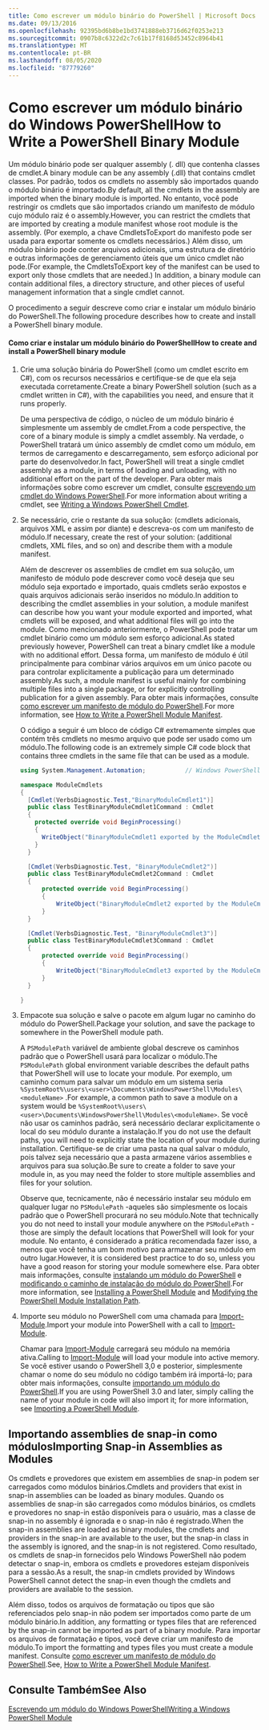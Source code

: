 ```yaml
---
title: Como escrever um módulo binário do PowerShell | Microsoft Docs
ms.date: 09/13/2016
ms.openlocfilehash: 92395bd6b8be1bd3741888eb3716d62f0253e213
ms.sourcegitcommit: 0907b8c6322d2c7c61b17f8168d53452c8964b41
ms.translationtype: MT
ms.contentlocale: pt-BR
ms.lasthandoff: 08/05/2020
ms.locfileid: "87779260"
---
```

# <a name="how-to-write-a-powershell-binary-module"></a><span data-ttu-id="f475e-102">Como escrever um módulo binário do Windows PowerShell</span><span class="sxs-lookup"><span data-stu-id="f475e-102">How to Write a PowerShell Binary Module</span></span>

<span data-ttu-id="f475e-103">Um módulo binário pode ser qualquer assembly (. dll) que contenha classes de cmdlet.</span><span class="sxs-lookup"><span data-stu-id="f475e-103">A binary module can be any assembly (.dll) that contains cmdlet classes.</span></span> <span data-ttu-id="f475e-104">Por padrão, todos os cmdlets no assembly são importados quando o módulo binário é importado.</span><span class="sxs-lookup"><span data-stu-id="f475e-104">By default, all the cmdlets in the assembly are imported when the binary module is imported.</span></span> <span data-ttu-id="f475e-105">No entanto, você pode restringir os cmdlets que são importados criando um manifesto de módulo cujo módulo raiz é o assembly.</span><span class="sxs-lookup"><span data-stu-id="f475e-105">However, you can restrict the cmdlets that are imported by creating a module manifest whose root module is the assembly.</span></span> <span data-ttu-id="f475e-106">(Por exemplo, a chave CmdletsToExport do manifesto pode ser usada para exportar somente os cmdlets necessários.) Além disso, um módulo binário pode conter arquivos adicionais, uma estrutura de diretório e outras informações de gerenciamento úteis que um único cmdlet não pode.</span><span class="sxs-lookup"><span data-stu-id="f475e-106">(For example, the CmdletsToExport key of the manifest can be used to export only those cmdlets that are needed.) In addition, a binary module can contain additional files, a directory structure, and other pieces of useful management information that a single cmdlet cannot.</span></span>

<span data-ttu-id="f475e-107">O procedimento a seguir descreve como criar e instalar um módulo binário do PowerShell.</span><span class="sxs-lookup"><span data-stu-id="f475e-107">The following procedure describes how to create and install a PowerShell binary module.</span></span>

#### <a name="how-to-create-and-install-a-powershell-binary-module"></a><span data-ttu-id="f475e-108">Como criar e instalar um módulo binário do PowerShell</span><span class="sxs-lookup"><span data-stu-id="f475e-108">How to create and install a PowerShell binary module</span></span>

1. <span data-ttu-id="f475e-109">Crie uma solução binária do PowerShell (como um cmdlet escrito em C#), com os recursos necessários e certifique-se de que ela seja executada corretamente.</span><span class="sxs-lookup"><span data-stu-id="f475e-109">Create a binary PowerShell solution (such as a cmdlet written in C#), with the capabilities you need, and ensure that it runs properly.</span></span>

   <span data-ttu-id="f475e-110">De uma perspectiva de código, o núcleo de um módulo binário é simplesmente um assembly de cmdlet.</span><span class="sxs-lookup"><span data-stu-id="f475e-110">From a code perspective, the core of a binary module is simply a cmdlet assembly.</span></span> <span data-ttu-id="f475e-111">Na verdade, o PowerShell tratará um único assembly de cmdlet como um módulo, em termos de carregamento e descarregamento, sem esforço adicional por parte do desenvolvedor.</span><span class="sxs-lookup"><span data-stu-id="f475e-111">In fact, PowerShell will treat a single cmdlet assembly as a module, in terms of loading and unloading, with no additional effort on the part of the developer.</span></span> <span data-ttu-id="f475e-112">Para obter mais informações sobre como escrever um cmdlet, consulte [escrevendo um cmdlet do Windows PowerShell](../cmdlet/writing-a-windows-powershell-cmdlet.md).</span><span class="sxs-lookup"><span data-stu-id="f475e-112">For more information about writing a cmdlet, see [Writing a Windows PowerShell Cmdlet](../cmdlet/writing-a-windows-powershell-cmdlet.md).</span></span>

2. <span data-ttu-id="f475e-113">Se necessário, crie o restante da sua solução: (cmdlets adicionais, arquivos XML e assim por diante) e descreva-os com um manifesto de módulo.</span><span class="sxs-lookup"><span data-stu-id="f475e-113">If necessary, create the rest of your solution: (additional cmdlets, XML files, and so on) and describe them with a module manifest.</span></span>

   <span data-ttu-id="f475e-114">Além de descrever os assemblies de cmdlet em sua solução, um manifesto de módulo pode descrever como você deseja que seu módulo seja exportado e importado, quais cmdlets serão expostos e quais arquivos adicionais serão inseridos no módulo.</span><span class="sxs-lookup"><span data-stu-id="f475e-114">In addition to describing the cmdlet assemblies in your solution, a module manifest can describe how you want your module exported and imported, what cmdlets will be exposed, and what additional files will go into the module.</span></span>
   <span data-ttu-id="f475e-115">Como mencionado anteriormente, o PowerShell pode tratar um cmdlet binário como um módulo sem esforço adicional.</span><span class="sxs-lookup"><span data-stu-id="f475e-115">As stated previously however, PowerShell can treat a binary cmdlet like a module with no additional effort.</span></span>
   <span data-ttu-id="f475e-116">Dessa forma, um manifesto de módulo é útil principalmente para combinar vários arquivos em um único pacote ou para controlar explicitamente a publicação para um determinado assembly.</span><span class="sxs-lookup"><span data-stu-id="f475e-116">As such, a module manifest is useful mainly for combining multiple files into a single package, or for explicitly controlling publication for a given assembly.</span></span>
   <span data-ttu-id="f475e-117">Para obter mais informações, consulte [como escrever um manifesto de módulo do PowerShell](how-to-write-a-powershell-module-manifest.md).</span><span class="sxs-lookup"><span data-stu-id="f475e-117">For more information, see [How to Write a PowerShell Module Manifest](how-to-write-a-powershell-module-manifest.md).</span></span>

   <span data-ttu-id="f475e-118">O código a seguir é um bloco de código C# extremamente simples que contém três cmdlets no mesmo arquivo que pode ser usado como um módulo.</span><span class="sxs-lookup"><span data-stu-id="f475e-118">The following code is an extremely simple C# code block that contains three cmdlets in the same file that can be used as a module.</span></span>

   ```csharp
   using System.Management.Automation;           // Windows PowerShell namespace.

   namespace ModuleCmdlets
   {
     [Cmdlet(VerbsDiagnostic.Test,"BinaryModuleCmdlet1")]
     public class TestBinaryModuleCmdlet1Command : Cmdlet
     {
       protected override void BeginProcessing()
       {
         WriteObject("BinaryModuleCmdlet1 exported by the ModuleCmdlets module.");
       }
     }

     [Cmdlet(VerbsDiagnostic.Test, "BinaryModuleCmdlet2")]
     public class TestBinaryModuleCmdlet2Command : Cmdlet
     {
         protected override void BeginProcessing()
         {
             WriteObject("BinaryModuleCmdlet2 exported by the ModuleCmdlets module.");
         }
     }

     [Cmdlet(VerbsDiagnostic.Test, "BinaryModuleCmdlet3")]
     public class TestBinaryModuleCmdlet3Command : Cmdlet
     {
         protected override void BeginProcessing()
         {
             WriteObject("BinaryModuleCmdlet3 exported by the ModuleCmdlets module.");
         }
     }

   }
   ```

3. <span data-ttu-id="f475e-119">Empacote sua solução e salve o pacote em algum lugar no caminho do módulo do PowerShell.</span><span class="sxs-lookup"><span data-stu-id="f475e-119">Package your solution, and save the package to somewhere in the PowerShell module path.</span></span>

   <span data-ttu-id="f475e-120">A `PSModulePath` variável de ambiente global descreve os caminhos padrão que o PowerShell usará para localizar o módulo.</span><span class="sxs-lookup"><span data-stu-id="f475e-120">The `PSModulePath` global environment variable describes the default paths that PowerShell will use to locate your module.</span></span> <span data-ttu-id="f475e-121">Por exemplo, um caminho comum para salvar um módulo em um sistema seria `%SystemRoot%\users\<user>\Documents\WindowsPowerShell\Modules\<moduleName>` .</span><span class="sxs-lookup"><span data-stu-id="f475e-121">For example, a common path to save a module on a system would be `%SystemRoot%\users\<user>\Documents\WindowsPowerShell\Modules\<moduleName>`.</span></span> <span data-ttu-id="f475e-122">Se você não usar os caminhos padrão, será necessário declarar explicitamente o local do seu módulo durante a instalação.</span><span class="sxs-lookup"><span data-stu-id="f475e-122">If you do not use the default paths, you will need to explicitly state the location of your module during installation.</span></span> <span data-ttu-id="f475e-123">Certifique-se de criar uma pasta na qual salvar o módulo, pois talvez seja necessário que a pasta armazene vários assemblies e arquivos para sua solução.</span><span class="sxs-lookup"><span data-stu-id="f475e-123">Be sure to create a folder to save your module in, as you may need the folder to store multiple assemblies and files for your solution.</span></span>

   <span data-ttu-id="f475e-124">Observe que, tecnicamente, não é necessário instalar seu módulo em qualquer lugar no `PSModulePath` -aqueles são simplesmente os locais padrão que o PowerShell procurará no seu módulo.</span><span class="sxs-lookup"><span data-stu-id="f475e-124">Note that technically you do not need to install your module anywhere on the `PSModulePath` - those are simply the default locations that PowerShell will look for your module.</span></span> <span data-ttu-id="f475e-125">No entanto, é considerado a prática recomendada fazer isso, a menos que você tenha um bom motivo para armazenar seu módulo em outro lugar.</span><span class="sxs-lookup"><span data-stu-id="f475e-125">However, it is considered best practice to do so, unless you have a good reason for storing your module somewhere else.</span></span> <span data-ttu-id="f475e-126">Para obter mais informações, consulte [instalando um módulo do PowerShell](./installing-a-powershell-module.md) e [modificando o caminho de instalação do módulo do PowerShell](./modifying-the-psmodulepath-installation-path.md).</span><span class="sxs-lookup"><span data-stu-id="f475e-126">For more information, see [Installing a PowerShell Module](./installing-a-powershell-module.md) and [Modifying the PowerShell Module Installation Path](./modifying-the-psmodulepath-installation-path.md).</span></span>

4. <span data-ttu-id="f475e-127">Importe seu módulo no PowerShell com uma chamada para [Import-Module](/powershell/module/Microsoft.PowerShell.Core/Import-Module).</span><span class="sxs-lookup"><span data-stu-id="f475e-127">Import your module into PowerShell with a call to [Import-Module](/powershell/module/Microsoft.PowerShell.Core/Import-Module).</span></span>

   <span data-ttu-id="f475e-128">Chamar para [Import-Module](/powershell/module/Microsoft.PowerShell.Core/Import-Module) carregará seu módulo na memória ativa.</span><span class="sxs-lookup"><span data-stu-id="f475e-128">Calling to [Import-Module](/powershell/module/Microsoft.PowerShell.Core/Import-Module) will load your module into active memory.</span></span> <span data-ttu-id="f475e-129">Se você estiver usando o PowerShell 3,0 e posterior, simplesmente chamar o nome do seu módulo no código também irá importá-lo; para obter mais informações, consulte [importando um módulo do PowerShell](./importing-a-powershell-module.md).</span><span class="sxs-lookup"><span data-stu-id="f475e-129">If you are using PowerShell 3.0 and later, simply calling the name of your module in code will also import it; for more information, see [Importing a PowerShell Module](./importing-a-powershell-module.md).</span></span>

## <a name="importing-snap-in-assemblies-as-modules"></a><span data-ttu-id="f475e-130">Importando assemblies de snap-in como módulos</span><span class="sxs-lookup"><span data-stu-id="f475e-130">Importing Snap-in Assemblies as Modules</span></span>

<span data-ttu-id="f475e-131">Os cmdlets e provedores que existem em assemblies de snap-in podem ser carregados como módulos binários.</span><span class="sxs-lookup"><span data-stu-id="f475e-131">Cmdlets and providers that exist in snap-in assemblies can be loaded as binary modules.</span></span> <span data-ttu-id="f475e-132">Quando os assemblies de snap-in são carregados como módulos binários, os cmdlets e provedores no snap-in estão disponíveis para o usuário, mas a classe de snap-in no assembly é ignorada e o snap-in não é registrado.</span><span class="sxs-lookup"><span data-stu-id="f475e-132">When the snap-in assemblies are loaded as binary modules, the cmdlets and providers in the snap-in are available to the user, but the snap-in class in the assembly is ignored, and the snap-in is not registered.</span></span> <span data-ttu-id="f475e-133">Como resultado, os cmdlets de snap-in fornecidos pelo Windows PowerShell não podem detectar o snap-in, embora os cmdlets e provedores estejam disponíveis para a sessão.</span><span class="sxs-lookup"><span data-stu-id="f475e-133">As a result, the snap-in cmdlets provided by Windows PowerShell cannot detect the snap-in even though the cmdlets and providers are available to the session.</span></span>

<span data-ttu-id="f475e-134">Além disso, todos os arquivos de formatação ou tipos que são referenciados pelo snap-in não podem ser importados como parte de um módulo binário.</span><span class="sxs-lookup"><span data-stu-id="f475e-134">In addition, any formatting or types files that are referenced by the snap-in cannot be imported as part of a binary module.</span></span>
<span data-ttu-id="f475e-135">Para importar os arquivos de formatação e tipos, você deve criar um manifesto de módulo.</span><span class="sxs-lookup"><span data-stu-id="f475e-135">To import the formatting and types files you must create a module manifest.</span></span>
<span data-ttu-id="f475e-136">Consulte [como escrever um manifesto de módulo do PowerShell](how-to-write-a-powershell-module-manifest.md).</span><span class="sxs-lookup"><span data-stu-id="f475e-136">See, [How to Write a PowerShell Module Manifest](how-to-write-a-powershell-module-manifest.md).</span></span>

## <a name="see-also"></a><span data-ttu-id="f475e-137">Consulte Também</span><span class="sxs-lookup"><span data-stu-id="f475e-137">See Also</span></span>

[<span data-ttu-id="f475e-138">Escrevendo um módulo do Windows PowerShell</span><span class="sxs-lookup"><span data-stu-id="f475e-138">Writing a Windows PowerShell Module</span></span>](./writing-a-windows-powershell-module.md)
